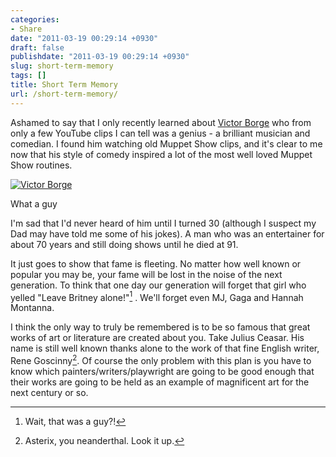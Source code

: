 ```yaml
---
categories:
- Share
date: "2011-03-19 00:29:14 +0930"
draft: false
publishdate: "2011-03-19 00:29:14 +0930"
slug: short-term-memory
tags: []
title: Short Term Memory
url: /short-term-memory/
---
```


Ashamed to say that I only recently learned about [Victor Borge](http://en.wikipedia.org/wiki/Victor_Borge) who from only a few YouTube clips I can tell was a genius - a brilliant musician and comedian. I found him watching old Muppet Show clips, and it's clear to me now that his style of comedy inspired a lot of the most well loved Muppet Show routines.

[![Victor Borge](https://turbo.geekorium.com.au/wp-content/uploads/2011/03/Borge.jpg "Victor Borge")](https://turbo.geekorium.com.au/wp-content/uploads/2011/03/Borge.jpg)

What a guy

I'm sad that I'd never heard of him until I turned 30 (although I suspect my Dad may have told me some of his jokes). A man who was an entertainer for about 70 years and still doing shows until he died at 91.

It just goes to show that fame is fleeting. No matter how well known or popular you may be, your fame will be lost in the noise of the next generation. To think that one day our generation will forget that girl who yelled "Leave Britney alone!"[^1] . We'll forget even MJ, Gaga and Hannah Montanna.

I think the only way to truly be remembered is to be so famous that great works of art or literature are created about you. Take Julius Ceasar. His name is still well known thanks alone to the work of that fine English writer, Rene Goscinny[^2]. Of course the only problem with this plan is you have to know which painters/writers/playwright are going to be good enough that their works are going to be held as an example of magnificent art for the next century or so.

[^1]: Wait, that was a guy?!
[^2]: Asterix, you neanderthal. Look it up.
